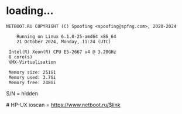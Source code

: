 # loading...
```
NETBOOT.RU COPYRIGHT (C) Spoofing <spoofing@spfng.com>, 2020-2024

	Running on Linux 6.1.0-25-amd64 x86_64
	21 October 2024, Monday, 11:24 (UTC)

 Intel(R) Xeon(R) CPU E5-2667 v4 @ 3.20GHz
 8 core(s)
 VMX-Virtualisation

 Memory size: 251Gi
 Memory used: 3.7Gi
 Memory free: 248Gi
```
S/N = hidden

\# HP-UX ioscan = https://www.netboot.ru/$link
